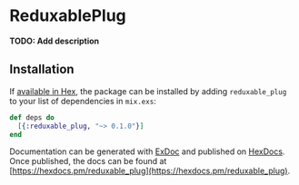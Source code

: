# ReduxablePlug

**TODO: Add description**

## Installation

If [available in Hex](https://hex.pm/docs/publish), the package can be installed
by adding `reduxable_plug` to your list of dependencies in `mix.exs`:

```elixir
def deps do
  [{:reduxable_plug, "~> 0.1.0"}]
end
```

Documentation can be generated with [ExDoc](https://github.com/elixir-lang/ex_doc)
and published on [HexDocs](https://hexdocs.pm). Once published, the docs can
be found at [https://hexdocs.pm/reduxable_plug](https://hexdocs.pm/reduxable_plug).

